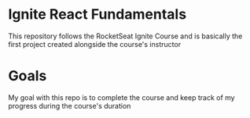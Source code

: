 #  Ignite React Fundamentals
This repository follows the RocketSeat Ignite Course and is basically the first project created alongside the course's instructor

# Goals
My goal with this repo is to complete the course and keep track of my progress during the course's duration
